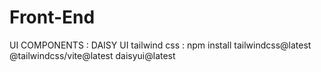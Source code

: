 # Front-End 

UI COMPONENTS : DAISY UI 
tailwind css : npm install tailwindcss@latest @tailwindcss/vite@latest daisyui@latest